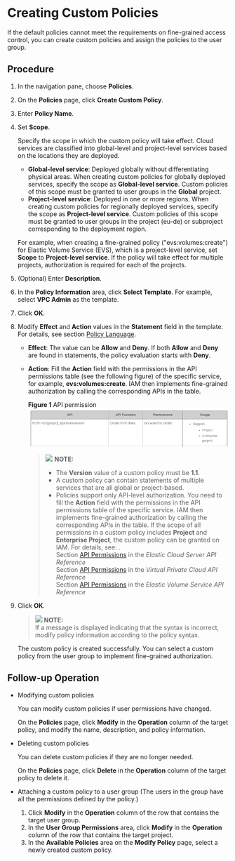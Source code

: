 # Creating Custom Policies<a name="iam_01_0016"></a>

If the default policies cannot meet the requirements on fine-grained access control, you can create custom policies and assign the policies to the user group.

## Procedure<a name="section26125683151623"></a>

1.  In the navigation pane, choose  **Policies**.
2.  On the  **Policies**  page, click  **Create Custom Policy**.
3.  Enter  **Policy Name**.
4.  Set  **Scope**.

    Specify the scope in which the custom policy will take effect. Cloud services are classified into global-level and project-level services based on the locations they are deployed.

    -   **Global-level service**: Deployed globally without differentiating physical areas. When creating custom policies for globally deployed services, specify the scope as  **Global-level service**. Custom policies of this scope must be granted to user groups in the  **Global**  project.
    -   **Project-level service**: Deployed in one or more regions. When creating custom policies for regionally deployed services, specify the scope as  **Project-level service**. Custom policies of this scope must be granted to user groups in the project \(eu-de\) or subproject corresponding to the deployment region.

    For example, when creating a fine-grained policy \("evs:volumes:create"\) for Elastic Volume Service \(EVS\), which is a project-level service, set  **Scope**  to  **Project-level service**. If the policy will take effect for multiple projects, authorization is required for each of the projects.

5.  \(Optional\) Enter  **Description**.
6.  In the  **Policy Information**  area, click  **Select Template**. For example, select  **VPC Admin**  as the template.
7.  Click  **OK**.
8.  Modify  **Effect**  and  **Action**  values in the  **Statement**  field in the template. For details, see section  [Policy Language](policy-language.md).
    -   **Effect**: The value can be  **Allow**  and  **Deny**. If both  **Allow**  and  **Deny**  are found in statements, the policy evaluation starts with  **Deny**.
    -   **Action**: Fill the  **Action**  field with the permissions in the API permissions table \(see the following figure\) of the specific service, for example,  **evs:volumes:create**. IAM then implements fine-grained authorization by calling the corresponding APIs in the table.

        **Figure  1**  API permission<a name="fig0791455333"></a>  
        ![](figures/api-permission.png "api-permission")

        >![](/images/icon-note.gif) **NOTE:**   
        >-   The  **Version**  value of a custom policy must be  **1.1**.  
        >-   A custom policy can contain statements of multiple services that are all global or project-based.  
        >-   Policies support only API-level authorization. You need to fill the  **Action**  field with the permissions in the API permissions table of the specific service. IAM then implements fine-grained authorization by calling the corresponding APIs in the table. If the scope of all permissions in a custom policy includes  **Project**  and  **Enterprise Project**, the custom policy can be granted on IAM.  For details, see: .  
        >    Section  [API Permissions](https://docs.otc.t-systems.com/en-us/api/ecs/en-us_topic_0103071509.html)  in the  _Elastic Cloud Server API Reference_  
        >    Section  [API Permissions](https://docs.otc.t-systems.com/en-us/api/vpc/vpc_permission_0000.html)  in the  _Virtual Private Cloud API Reference_  
        >    Section  [API Permissions](https://docs.otc.t-systems.com/en-us/api/evs/evs_04_0045.html)  in the  _Elastic Volume Service API Reference_  


9.  Click  **OK**.

    >![](/images/icon-note.gif) **NOTE:**   
    >If a message is displayed indicating that the syntax is incorrect, modify policy information according to the policy syntax.  

    The custom policy is created successfully. You can select a custom policy from the user group to implement fine-grained authorization.


## Follow-up Operation<a name="section5438041153735"></a>

-   Modifying custom policies

    You can modify custom policies if user permissions have changed.

    On the  **Policies**  page, click  **Modify**  in the  **Operation**  column of the target policy, and modify the name, description, and policy information.

-   Deleting custom policies

    You can delete custom policies if they are no longer needed.

    On the  **Policies**  page, click  **Delete**  in the  **Operation**  column of the target policy to delete it.

-   Attaching a custom policy to a user group \(The users in the group have all the permissions defined by the policy.\)
    1.  Click  **Modify**  in the  **Operation**  column of the row that contains the target user group.
    2.  In the  **User Group Permissions**  area, click  **Modify**  in the  **Operation**  column of the row that contains the target project.
    3.  In the  **Available Policies**  area on the  **Modify Policy**  page, select a newly created custom policy.


